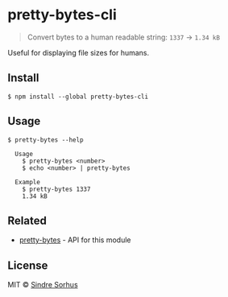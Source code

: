 # pretty-bytes-cli

> Convert bytes to a human readable string: `1337` → `1.34 kB`

Useful for displaying file sizes for humans.


## Install

```
$ npm install --global pretty-bytes-cli
```


## Usage

```
$ pretty-bytes --help

  Usage
    $ pretty-bytes <number>
    $ echo <number> | pretty-bytes

  Example
    $ pretty-bytes 1337
    1.34 kB
```


## Related

- [pretty-bytes](https://github.com/sindresorhus/pretty-bytes) - API for this module


## License

MIT © [Sindre Sorhus](https://sindresorhus.com)
